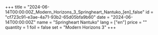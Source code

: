 +++
title = "2024-06-14T00:00:00Z_Modern_Horizons_3_Springheart_Nantuko_[en]_false"
id = "cf723c91-e3ae-4a71-93b2-65d05bfa9b60"
date = "2024-06-14T00:00:00Z"
name = "Springheart Nantuko"
lang = ["en"]
price = ""
quantity = 1
foil = false
set = "Modern Horizons 3"
+++
